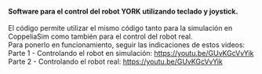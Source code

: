 **Software para el control del robot YORK utilizando teclado y joystick.** <br> <br>
El código permite utilizar el mismo código tanto para la simulación en CoppeliaSim como también para el control del robot real.<br>
Para ponerlo en funcionamiento, seguir las indicaciones de estos videos:<br>
Parte 1 - Controlando el robot en simulación: https://youtu.be/GUvKGcVvYik <br>
Parte 2 - Controlando el robot real: https://youtu.be/GUvKGcVvYik <br>
